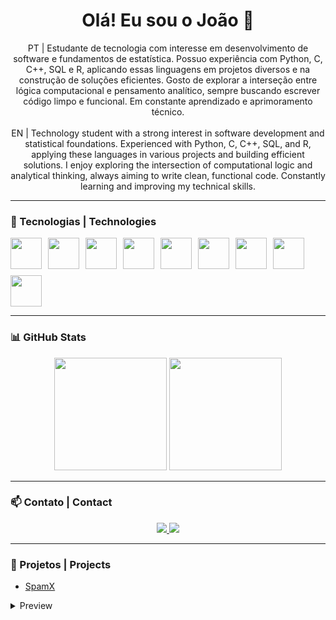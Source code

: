 <h1 align="center">Olá! Eu sou o João 👋</h1>

<p align="center">
  PT | Estudante de tecnologia com interesse em desenvolvimento de software e fundamentos de estatística. Possuo experiência com Python, C, C++, SQL e R, aplicando essas linguagens em projetos diversos e na construção de soluções eficientes. Gosto de explorar a interseção entre lógica computacional e pensamento analítico, sempre buscando escrever código limpo e funcional. Em constante aprendizado e aprimoramento técnico.  
  <br><br>
  EN | Technology student with a strong interest in software development and statistical foundations. Experienced with Python, C, C++, SQL, and R, applying these languages in various projects and building efficient solutions. I enjoy exploring the intersection of computational logic and analytical thinking, always aiming to write clean, functional code. Constantly learning and improving my technical skills.
</p>

---

### 🧰 Tecnologias | Technologies

<div style="display: flex; gap: 10px; flex-wrap: wrap;">
  <img src="https://cdn.jsdelivr.net/gh/devicons/devicon@latest/icons/python/python-original.svg" width="50" height="50"/>
  <img src="https://cdn.jsdelivr.net/gh/devicons/devicon@latest/icons/php/php-original.svg" width="50" height="50"/>
  <img src="https://cdn.jsdelivr.net/gh/devicons/devicon@latest/icons/html5/html5-original.svg" width="50" height="50"/>
  <img src="https://cdn.jsdelivr.net/gh/devicons/devicon@latest/icons/css3/css3-original.svg" width="50" height="50"/>
  <img src="https://cdn.jsdelivr.net/gh/devicons/devicon@latest/icons/bootstrap/bootstrap-original.svg" width="50" height="50"/>
  <img src="https://cdn.jsdelivr.net/gh/devicons/devicon@latest/icons/c/c-original.svg" width="50" height="50"/>
  <img src="https://cdn.jsdelivr.net/gh/devicons/devicon@latest/icons/cplusplus/cplusplus-original.svg" width="50" height="50"/>
  <img src="https://cdn.jsdelivr.net/gh/devicons/devicon@latest/icons/r/r-original.svg" width="50" height="50"/>
  <img src="https://cdn.jsdelivr.net/gh/devicons/devicon@latest/icons/mysql/mysql-original.svg" width="50" height="50"/>
</div>

---

### 📊 GitHub Stats

<div align="center">
  <img height="180em" src="https://github-readme-stats.vercel.app/api/top-langs/?username=a55u&layout=compact&langs_count=7&theme=dracula"/>
  <img height="180em" src="https://github-readme-stats.vercel.app/api?username=a55u&show_icons=true&theme=dracula&include_all_commits=true&count_private=true"/>
</div>

---

### 📫 Contato | Contact

<div align="center">
  <a href="mailto:jvmessias100@gmail.com">
    <img src="https://img.shields.io/badge/Gmail-D14836?style=for-the-badge&logo=gmail&logoColor=white"/>
  </a>
  <a href="https://www.linkedin.com/in/" target="_blank">
    <img src="https://img.shields.io/badge/-LinkedIn-%230077B5?style=for-the-badge&logo=linkedin&logoColor=white"/>
  </a>
</div>

---

### 🚀 Projetos | Projects

- [SpamX](https://github.com/a55u/SpamX)

<details>
  <summary>Preview</summary>
  <p>none</p>
</details>

  </details>








